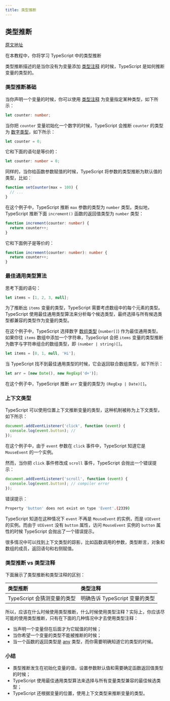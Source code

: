 ```yaml
---
title: 类型推断
---
```


## 类型推断

[原文地址](https://www.typescripttutorial.net/typescript-tutorial/typescript-type-inference/)

在本教程中，你将学习 TypeScript 中的类型推断

类型推断描述的是当你没有为变量添加 [类型注释](/2-basic-types/1-type-annotations/) 的时候，TypeScript 是如何推断变量的类型的。

### 类型推断基础

当你声明一个变量的时候，你可以使用 [类型注释](/2-basic-types/1-type-annotations/) 为变量指定某种类型，如下所示：

```ts
let counter: number;
```

当你把 `counter` 变量初始化一个数字的时候，TypeScript 会推断 `counter` 的类型为 [数字类型](/2-basic-types/2-number/)，如下所示：

```ts
let counter = 0;
```

它和下面的语句是等价的：

```ts
let counter: number = 0;
```

同样的，当你给函数参数赋值的时候，TypeScript 将参数的类型推断为默认值的类型，比如：

```ts
function setCounter(max = 100) {
  // ...
}
```

在这个例子中，TypeScript 推断 `max` 参数的类型为 `number` 类型。类似地，TypeScript 推断下面 `increment()` 函数的返回值类型为 `number` 类型：

```ts
function increment(counter: number) {
  return counter++;
}
```

它和下面例子是等价的：

```ts
function increment(counter: number): number {
  return counter++;
}
```

### 最佳通用类型算法

思考下面的语句：

```ts
let items = [1, 2, 3, null];
```

为了推断出 `items` 变量的类型，TypeScript 需要考虑数组中的每个元素的类型。TypeScript 使用最佳通用类型算法来分析每个候选类型，最终选择与所有候选类型都兼容的类型作为变量的类型。

在这个例子中，TypeScript 选择数字 [数组类型](/2-basic-types/6-array-type/) (`number[]`) 作为最佳通用类型。如果你往 `items` 数组中添加一个字符串，TypeScript 会把 `items` 变量的类型推断为数字与字符串组合的数组类型，即 `(number | string)[]`。

```ts
let items = [0, 1, null, 'Hi'];
```

当 TypeScript 找不到最佳通用类型的时候，它会返回联合数组类型，如下所示：

```ts
let arr = [new Date(), new RegExp('d+')];
```

在这个例子中，TypeScript 推断 `arr` 变量的类型为 `(RegExp | Date)[]`。

### 上下文类型

TypeScript 可以使用位置上下文推断变量的类型，这种机制被称为上下文类型，如下所示：

```ts
document.addEventListener('click', function (event) {
  console.log(event.button); //
});
```

在这个例子中，由于 `event` 参数在 `click` 事件中，TypeScript 知道它是 `MouseEvent` 的一个实例。

然而，当你把 `click` 事件修改成 `scroll` 事件，TypeScript 会抛出一个错误提示：

```ts
document.addEventListener('scroll', function (event) {
  console.log(event.button); // compiler error
});
```

错误提示：

```sh
Property 'button' does not exist on type 'Event'.(2339)
```

TypeScript 知道在这种情况下 `event` 不再是 `MouseEvent` 的实例，而是 `UIEvent` 的实例。而由于 `UIEvent` 没有 `button` 属性，访问 `MouseEvent` 实例的 `button` 属性的时候 TypeScript 会抛出了一个错误提示。

很多情况中可以找到上下文类型的踪影，比如函数调用的参数，类型断言，对象和数组的成员，返回语句和右侧赋值。

### 类型推断 vs 类型注释

下面展示了类型推断和类型注释的区别：

| 类型推断                    | 类型注释                       |
| :-------------------------- | :----------------------------- |
| TypeScript 会猜测变量的类型 | 明确告诉 TypeScript 变量的类型 |

所以，应该在什么时候使用类型推断，什么时候使用类型注释？实际上，你应该尽可能的使用类型推断，只有在下面的几种情况中才去使用类型注释：

- 当声明一个变量但在后面才为它赋值的时候；
- 当你希望一个变量的类型不能被推断的时候；
- 当一个函数的返回类型是 [any](/2-basic-types/9-any-type/) 类型，而你需要明确知道它的类型的时候。

### 小结

- 类型推断发生在初始化变量的值，设置参数默认值和需要确定函数返回值类型的时候；
- TypeScript 使用最佳通用类型算法来选择与所有变量类型兼容的最佳候选类型；
- TypeScript 还根据变量的位置，使用上下文类型来推断变量的类型。

